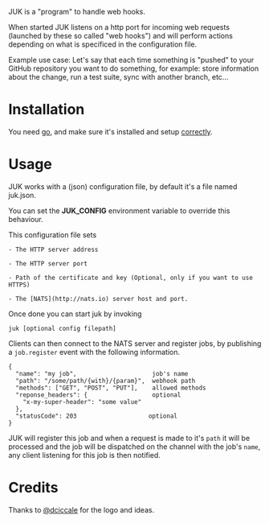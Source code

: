 JUK is a "program" to handle web hooks.

When started JUK listens on a http port for incoming web requests 
(launched by these so called "web hooks") and will perform actions 
depending on what is specificed in the configuration file.

Example use case:
Let's say that each time something is "pushed" to your GitHub repository
you want to do something, for example: store information about the change,
run a test suite, sync with another branch, etc...





# Installation
You need [go](http://golang.org), and make sure it's installed
and setup [correctly](https://golang.org/doc/install#testing).

# Usage
JUK works with a (json) configuration file,
by default it's a file named juk.json.

You can set the **JUK_CONFIG** environment variable to override this behaviour.

This configuration file sets

    - The HTTP server address

    - The HTTP server port

    - Path of the certificate and key (Optional, only if you want to use HTTPS)

    - The [NATS](http://nats.io) server host and port.

Once done you can start juk by invoking

```
juk [optional config filepath]
```

Clients can then connect to the NATS server and register jobs, by publishing
a ```job.register``` event with the following information.

```
{
  "name": "my job",                     job's name
  "path": "/some/path/{with}/{param}",  webhook path
  "methods": ["GET", "POST", "PUT"],    allowed methods
  "reponse_headers": {                  optional
    "x-my-super-header": "some value"
  },
  "statusCode": 203                    optional
}
```

JUK will register this job and when a request is made to it's ```path```
it will be processed and the job will be dispatched on the channel with
the job's ```name```, any client listening for this job is then notified.


# Credits

Thanks to [@dciccale](https://github.com/dciccale) for the logo and ideas.


